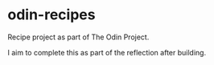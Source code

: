 # odin-recipes

Recipe project as part of The Odin Project.

I aim to complete this as part of the reflection after building.
